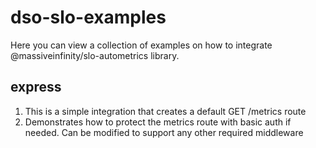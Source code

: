 # dso-slo-examples

Here you can view a collection of examples on how to integrate @massiveinfinity/slo-autometrics library.

## express

1. This is a simple integration that creates a default GET /metrics route
2. Demonstrates how to protect the metrics route with basic auth if needed. Can be modified to support any other required middleware
